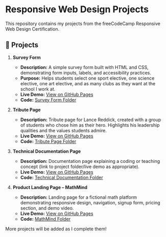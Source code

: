 # Responsive Web Design Projects

This repository contains my projects from the freeCodeCamp Responsive Web Design Certification.

## 📂 Projects

1. **Survey Form**
   - **Description:** A simple survey form built with HTML and CSS, demonstrating form inputs, labels, and accessibility practices.
   - **Purpose:** Helps students select one sport elective, one science elective, one art elective, and as many clubs as they want at the school I work at.
   - **Live Demo:** [View on GitHub Pages](https://lioradalyareiken.github.io/responsive-web-design-projects/survey-form/)
   - **Code:** [Survey Form Folder](survey-form/)

2. **Tribute Page**
   - **Description:** Tribute page for Lance Reddick, created with a group of students who chose him as their hero. Highlights his leadership qualities and the values students admire.
   - **Live Demo:** [View on GitHub Pages](https://lioradalyareiken.github.io/responsive-web-design-projects/tribute-page/)
   - **Code:** [Tribute Page Folder](tribute-page/)

3. **Technical Documentation Page**
   - **Description:** Documentation page explaining a coding or teaching concept (link to project folder/live demo as appropriate).
   - **Live Demo:** [View on GitHub Pages](https://lioradalyareiken.github.io/responsive-web-design-projects/technical-documentation/)
   - **Code:** [Technical Documentation Folder](technical-documentation/)

4. **Product Landing Page – MathMind**
   - **Description:** Landing page for a fictional math platform demonstrating responsive design, navigation, signup form, pricing section, and demo video.
   - **Live Demo:** [View on GitHub Pages](https://lioradalyareiken.github.io/responsive-web-design-projects/mathmind/)
   - **Code:** [MathMind Folder](mathmind/)

More projects will be added as I complete them!

